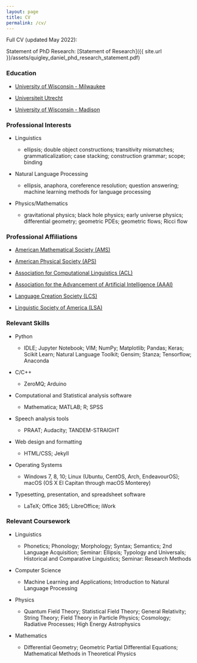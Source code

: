 ```yaml
---
layout: page
title: CV
permalink: /cv/
---
```


Full CV (updated May 2022): 

Statement of PhD Research: [Statement of Research]({{ site.url }}/assets/quigley_daniel_phd_research_statement.pdf)

### Education

* [University of Wisconsin - Milwaukee](https://uwm.edu/)

* [Universiteit Utrecht](https://www.uu.nl/en)

* [University of Wisconsin - Madison](https://www.wisc.edu/)


### Professional Interests

* Linguistics
  - ellipsis; double object constructions; transitivity mismatches; grammaticalization; case stacking; construction grammar; scope; binding

* Natural Language Processing
  - ellipsis, anaphora, coreference resolution; question answering; machine learning methods for language processing

* Physics/Mathematics
  - gravitational physics; black hole physics; early universe physics; differential geometry; geometric PDEs; geometric flows; Ricci flow


### Professional Affiliations

* [American Mathematical Society (AMS)](https://www.ams.org/home/page)

* [American Physical Society (APS)](https://www.aps.org/)

* [Association for Computational Linguistics (ACL)](https://www.aclweb.org)

* [Association for the Advancement of Artificial Intelligence (AAAI)](https://www.aaai.org/)

* [Language Creation Society (LCS)](https://conlang.org/)

* [Linguistic Society of America (LSA)](https://www.linguisticsociety.org/)


### Relevant Skills

* Python
  - IDLE; Jupyter Notebook; VIM; NumPy; Matplotlib; Pandas; Keras; Scikit Learn; Natural Language Toolkit; Gensim; Stanza; Tensorflow; Anaconda

* C/C++
  - ZeroMQ; Arduino

* Computational and Statistical analysis software
  - Mathematica; MATLAB; R; SPSS

* Speech analysis tools
  - PRAAT; Audacity; TANDEM-STRAIGHT

* Web design and formatting
  - HTML/CSS; Jekyll

* Operating Systems
  - Windows 7, 8, 10; Linux (Ubuntu, CentOS, Arch, EndeavourOS); macOS (OS X El Capitan through macOS Monterey)

* Typesetting, presentation, and spreadsheet software
  - LaTeX; Office 365; LibreOffice; iWork

### Relevant Coursework

* Linguistics
  - Phonetics; Phonology; Morphology; Syntax; Semantics; 2nd Language Acquisition; Seminar: Ellipsis; Typology and Universals; Historical and Comparative Linguistics; Seminar: Research Methods

* Computer Science
  - Machine Learning and Applications; Introduction to Natural Language Processing

* Physics
  - Quantum Field Theory; Statistical Field Theory; General Relativity; String Theory; Field Theory in Particle Physics; Cosmology; Radiative Processes; High Energy Astrophysics

* Mathematics
  - Differential Geometry; Geometric Partial Differential Equations; Mathematical Methods in Theoretical Physics

